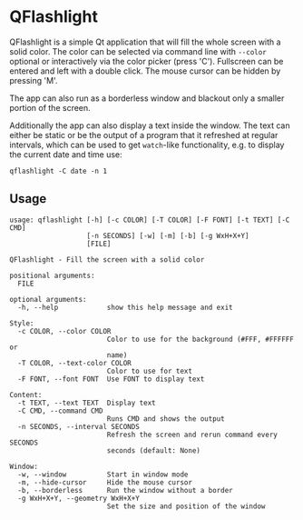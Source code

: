 QFlashlight
===========

QFlashlight is a simple Qt application that will fill the whole screen
with a solid color. The color can be selected via command line with
`--color` optional or interactively via the color picker (press 'C').
Fullscreen can be entered and left with a double click. The mouse
cursor can be hidden by pressing 'M'.

The app can also run as a borderless window and blackout only a
smaller portion of the screen.

Additionally the app can also display a text inside the window. The
text can either be static or be the output of a program that it
refreshed at regular intervals, which can be used to get `watch`-like
functionality, e.g. to display the current date and time use:

    qflashlight -C date -n 1


Usage
-----

    usage: qflashlight [-h] [-c COLOR] [-T COLOR] [-F FONT] [-t TEXT] [-C CMD]
                       [-n SECONDS] [-w] [-m] [-b] [-g WxH+X+Y]
                       [FILE]

    QFlashlight - Fill the screen with a solid color

    positional arguments:
      FILE

    optional arguments:
      -h, --help            show this help message and exit

    Style:
      -c COLOR, --color COLOR
                            Color to use for the background (#FFF, #FFFFFF or
                            name)
      -T COLOR, --text-color COLOR
                            Color to use for text
      -F FONT, --font FONT  Use FONT to display text

    Content:
      -t TEXT, --text TEXT  Display text
      -C CMD, --command CMD
                            Runs CMD and shows the output
      -n SECONDS, --interval SECONDS
                            Refresh the screen and rerun command every SECONDS
                            seconds (default: None)

    Window:
      -w, --window          Start in window mode
      -m, --hide-cursor     Hide the mouse cursor
      -b, --borderless      Run the window without a border
      -g WxH+X+Y, --geometry WxH+X+Y
                            Set the size and position of the window
